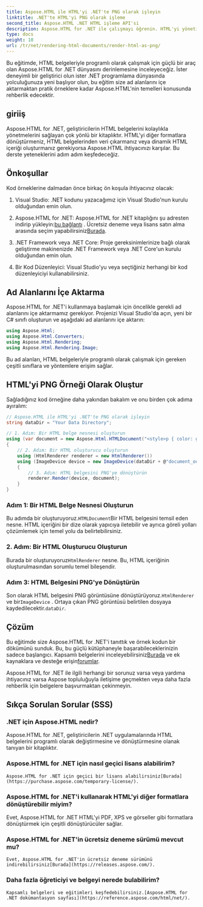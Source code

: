 ```yaml
---
title: Aspose.HTML ile HTML'yi .NET'te PNG olarak işleyin
linktitle: .NET'te HTML'yi PNG olarak işleme
second_title: Aspose.HTML .NET HTML işleme API'si
description: Aspose.HTML for .NET ile çalışmayı öğrenin. HTML'yi yönetin, çeşitli formatlara dönüştürün ve daha fazlasını yapın. Bu kapsamlı eğitime dalın!
type: docs
weight: 10
url: /tr/net/rendering-html-documents/render-html-as-png/
---
```


Bu eğitimde, HTML belgeleriyle programlı olarak çalışmak için güçlü bir araç olan Aspose.HTML for .NET dünyasını derinlemesine inceleyeceğiz. İster deneyimli bir geliştirici olun ister .NET programlama dünyasında yolculuğunuza yeni başlıyor olun, bu eğitim size ad alanlarını içe aktarmaktan pratik örneklere kadar Aspose.HTML'nin temelleri konusunda rehberlik edecektir.

## giriiş

Aspose.HTML for .NET, geliştiricilerin HTML belgelerini kolaylıkla yönetmelerini sağlayan çok yönlü bir kitaplıktır. HTML'yi diğer formatlara dönüştürmeniz, HTML belgelerinden veri çıkarmanız veya dinamik HTML içeriği oluşturmanız gerekiyorsa Aspose.HTML ihtiyacınızı karşılar. Bu derste yeteneklerini adım adım keşfedeceğiz.

## Önkoşullar

Kod örneklerine dalmadan önce birkaç ön koşula ihtiyacınız olacak:

1. Visual Studio: .NET kodunu yazacağımız için Visual Studio'nun kurulu olduğundan emin olun.

2.  Aspose.HTML for .NET: Aspose.HTML for .NET kitaplığını şu adresten indirip yükleyin:[bu bağlantı](https://releases.aspose.com/html/net/) . Ücretsiz deneme veya lisans satın alma arasında seçim yapabilirsiniz[Burada](https://purchase.aspose.com/buy).

3. .NET Framework veya .NET Core: Proje gereksinimlerinize bağlı olarak geliştirme makinenizde .NET Framework veya .NET Core'un kurulu olduğundan emin olun.

4. Bir Kod Düzenleyici: Visual Studio'yu veya seçtiğiniz herhangi bir kod düzenleyiciyi kullanabilirsiniz.

## Ad Alanlarını İçe Aktarma

Aspose.HTML for .NET'i kullanmaya başlamak için öncelikle gerekli ad alanlarını içe aktarmamız gerekiyor. Projenizi Visual Studio'da açın, yeni bir C# sınıfı oluşturun ve aşağıdaki ad alanlarını içe aktarın:

```csharp
using Aspose.Html;
using Aspose.Html.Converters;
using Aspose.Html.Rendering;
using Aspose.Html.Rendering.Image;
```

Bu ad alanları, HTML belgeleriyle programlı olarak çalışmak için gereken çeşitli sınıflara ve yöntemlere erişim sağlar.

## HTML'yi PNG Örneği Olarak Oluştur

Sağladığınız kod örneğine daha yakından bakalım ve onu birden çok adıma ayıralım:

```csharp
// Aspose.HTML ile HTML'yi .NET'te PNG olarak işleyin
string dataDir = "Your Data Directory";

// 1. Adım: Bir HTML belge nesnesi oluşturun
using (var document = new Aspose.Html.HTMLDocument("<style>p { color: green; }</style><p>my first paragraph</p>", @"c:\work\"))
{
    // 2. Adım: Bir HTML oluşturucu oluşturun
    using (HtmlRenderer renderer = new HtmlRenderer())
    using (ImageDevice device = new ImageDevice(dataDir + @"document_out.png"))
    {
        // 3. Adım: HTML belgesini PNG'ye dönüştürün
        renderer.Render(device, document);
    }
}
```

### Adım 1: Bir HTML Belge Nesnesi Oluşturun

 Bu adımda bir oluşturuyoruz.`HTMLDocument`Bir HTML belgesini temsil eden nesne. HTML içeriğini bir dize olarak yapıcıya iletebilir ve ayrıca göreli yolları çözümlemek için temel yolu da belirtebilirsiniz.

### 2. Adım: Bir HTML Oluşturucu Oluşturun

 Burada bir oluşturuyoruz`HtmlRenderer` nesne. Bu, HTML içeriğinin oluşturulmasından sorumlu temel bileşendir. 

### Adım 3: HTML Belgesini PNG'ye Dönüştürün

 Son olarak HTML belgesini PNG görüntüsüne dönüştürüyoruz.`HtmlRenderer` ve bir`ImageDevice` . Ortaya çıkan PNG görüntüsü belirtilen dosyaya kaydedilecektir.`dataDir`.

## Çözüm

 Bu eğitimde size Aspose.HTML for .NET'i tanıttık ve örnek kodun bir dökümünü sunduk. Bu, bu güçlü kütüphaneyle başarabileceklerinizin sadece başlangıcı. Kapsamlı belgelerini inceleyebilirsiniz[Burada](https://reference.aspose.com/html/net/) ve ek kaynaklara ve desteğe erişin[forumlar](https://forum.aspose.com/).

Aspose.HTML for .NET ile ilgili herhangi bir sorunuz varsa veya yardıma ihtiyacınız varsa Aspose topluluğuyla iletişime geçmekten veya daha fazla rehberlik için belgelere başvurmaktan çekinmeyin.

## Sıkça Sorulan Sorular (SSS)

### .NET için Aspose.HTML nedir?
   Aspose.HTML for .NET, geliştiricilerin .NET uygulamalarında HTML belgelerini programlı olarak değiştirmesine ve dönüştürmesine olanak tanıyan bir kitaplıktır.

### Aspose.HTML for .NET için nasıl geçici lisans alabilirim?
    Aspose.HTML for .NET için geçici bir lisans alabilirsiniz[Burada](https://purchase.aspose.com/temporary-license/).

### Aspose.HTML for .NET'i kullanarak HTML'yi diğer formatlara dönüştürebilir miyim?
   Evet, Aspose.HTML for .NET HTML'yi PDF, XPS ve görseller gibi formatlara dönüştürmek için çeşitli dönüştürücüler sağlar.

### Aspose.HTML for .NET'in ücretsiz deneme sürümü mevcut mu?
    Evet, Aspose.HTML for .NET'in ücretsiz deneme sürümünü indirebilirsiniz[Burada](https://releases.aspose.com/).

### Daha fazla öğreticiyi ve belgeyi nerede bulabilirim?
    Kapsamlı belgeleri ve eğitimleri keşfedebilirsiniz.[Aspose.HTML for .NET dokümantasyon sayfası](https://reference.aspose.com/html/net/).